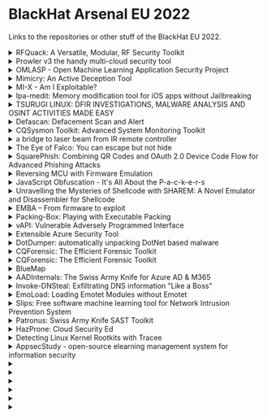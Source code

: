 # BlackHat Arsenal EU 2022 

Links to the repositories or other stuff of the BlackHat EU 2022. 

<details>
  <summary>RFQuack: A Versatile, Modular, RF Security Toolkit</summary>
  Software-defined radios (SDRs) are indispensable for signal reconnaissance and physical-layer dissection, but despite we have advanced tools like Universal Radio Hacker, SDR-based approaches require substantial effort. Contrarily, RF dongles such as the popular Yard Stick One are easy to use and guarantee a deterministic physical-layer implementation. However, they're not very flexible, as each dongle is a static hardware system with a monolithic firmware. We present RFquack, an open-source tool and library firmware that combines the flexibility of a software-based approach with the determinism and performance of embedded RF frontends. RFquack is based on a multi-radio hardware system with swappable RF frontends, and a firmware that exposes a uniform, hardware-agnostic API. RFquack focuses on a structured firmware architecture that allows high- and low-level interaction with the RF frontends. It facilitates the development of host-side scripts and firmware plug-ins, to implement efficient data-processing pipelines or interactive protocols, thanks to the multi-radio support. RFquack has an IPython shell and 9 firmware modules for: spectrum scanning, automatic carrier detection and bitrate estimation, headless operation with remote management, in-flight packet filtering and manipulation, MouseJack, and RollJam (as examples). We used RFquack in high-schools to teach digital RF protocols, to setup RF hacking contests, and to analyze industrial-grade devices and key fobs, on which we found and reported 11 vulnerabilities in their RF protocols.
  
  https://github.com/rfquack/RFQuack
</details>

<details>
  <summary>Prowler v3 the handy multi-cloud security tool</summary>
  Prowler is an Open Source security tool to perform AWS, Azure, GCP and OCI security best practices assessments, audits, incident response, continuous monitoring, hardening and forensics readiness. It contains hundreds of controls covering CIS, PCI-DSS, ISO27001, GDPR, HIPAA, FFIEC, SOC2, AWS FTR, ENS and custom security frameworks.
  
  https://github.com/prowler-cloud/prowler
</details>

<details>
  <summary>OMLASP - Open Machine Learning Application Security Project</summary>
  Generally, when deploying applications that use Machine Learning or Deep Learning algorithms, only security audits check for common vulnerabilities. However, these algorithms are also exposed to other vulnerabilities or weaknesses that attackers could exploit. A framework, called OMLASP - Open Machine Learning Application Security Project, is being developed to gather a list of attack and mitigation techniques for these algorithms. This Framework aims to become a standard for auditing Machine Learning algorithms and has been divided into the following two sections:

• Security: the attack surface and attack scenarios will be defined and the capabilities and goals of the attackers. The different attack and defense techniques will be described in-depth to define a methodology to perform an audit of these algorithms.

• Biases: the reasons, types, and solutions will be explained in detail to define a methodology to minimize them. This part is still under development.
  
  https://github.com/Telefonica/OMLASP
  
</details>


<details>
  <summary>Mimicry: An Active Deception Tool</summary>
In incident response scenarios, intercepting attacks or quarantining backdoors is a common response technique. The adversarial active defense will immediately make the attacker perceive that the intrusion behavior is exposed, and the attacker may try to use defense evasion to avoid subsequent detection. These defense evasion may even result in later attacks going undetected. If we mislead or deceive the attacker into the honeypot, we can better consume the attacker's time cost and gain more response time.

We invented a series of toolkits to deceive attackers during the "kill-chain" . For Example:

Exploitation:
1. We return success and mislead the attacker into the honeypot for brute-force attacks.
2. We will simulate the execution of web attack payloads to achieve the purpose of disguising the existence of vulnerabilities in the system.

Command & Control:
1. For the Webshell scenario, we will replace the Webshell with a proxy and transfer the Webshell to the honeypot. When the attacker accesses Webshell, the proxy will forward his request to the honeypot.
2. For the reverse shell, we will inject the shell process and forward the attacker's operation to the shell process in the honeypot.
3. For the backdoor, we will dump the process's memory, resources, etc., and migrate it to the honeypot to continue execution.

https://github.com/chaitin/Mimicry
</details>

<details>
  <summary>MI-X - Am I Exploitable?</summary>
  
  'Am I Exploitable?', is an open source tool aimed at effectively determining whether a local host or a running container image is truly vulnerable to a specific vulnerability by accounting for all factors which affect *actual* exploitability. The tool prints the logical steps it takes in order to reach a decision and can generate a flow chart depicting the complete logical flow.
  
https://github.com/Rezilion/mi-x  
</details>

<details>
  <summary>Ipa-medit: Memory modification tool for iOS apps without Jailbreaking</summary>
  
  Ipa-medit is a memory search and patch tool for resigned ipa without jailbreaking. It supports iOS apps running on iPhone and Apple Silicon Mac. It was created for mobile game security testing. Many mobile games have jailbreak detection, but ipa-medit does not require jailbreaking, so memory modification can be done without bypassing the jailbreak detection.

Memory modification is the easiest way to cheat in games, it is one of the items to be checked in the security test. There are also cheat tools that can be used casually like GameGem and iGameGuardian. However, there were no tools available for un-jailbroken device and CUI, Apple Silicon Mac. So I made it as a security testing tool.

I presented a memory modification tool ipa-medit which I presented at Black Hat USA 2021 Arsenal. At that time, it could only target iOS apps running on iPhone, but now it supports iOS apps running on the Apple Silicon Mac. The Apple Silicon Mac was recently released and allows you to run iOS apps on macOS. For memory modification, I'll explain how the implementation and mechanisms are different for iOS apps running on iPhone or Apple Silicon Mac.

GitHub: https://github.com/aktsk/ipa-medit

</details>


<details>
  <summary>TSURUGI LINUX: DFIR INVESTIGATIONS, MALWARE ANALYSIS AND OSINT ACTIVITIES MADE EASY</summary>
  Any DFIR analyst knows that every day in many companies, it doesn't matter the size, it's not easy to perform forensics investigations often due to a lack of internal information (like mastery of all IT architecture, having the logs or the right one...) and ready to use DFIR tools.

As DFIR professionals we have faced these problems many times and so we decided last year to create something that can help those who will need the right tool at the "wrong time" (during a security incident).

And the answer is the Tsurugi Linux project that, of course, can be used also for educational purposes.
After more than a year since the last release, a Tsurugi Linux special BLACKHAT EDITION with this major release will be shared with the participants before the public release.

https://tsurugi-linux.org/index.php
</details>

<details>
  <summary>Defascan: Defacement Scan and Alert</summary>
  Web server defacement is also a major problem especially for government sites. Therefore, this project intends to develop a web server defacement detection tool named DefaScan. This tool, DefaScan will detect a defaced website and notify about it.
  
https://github.com/RamXtha/DefaScan  
</details>

<details>
  <summary>CQSysmon Toolkit: Advanced System Monitoring Toolkit</summary>
  Our toolkit has proven to be useful in the 25000 computers environment. It relies on a free Sysmon deployment and its goal is to boost information delivered by the original tool. CQSysmon Toolkit allows you to extract information about what processes have been running in the operating system, get their hashes and submit them into Virus Total for the forensic information about the malware cases. It also allows to extract information into spreadsheet about what types of network connections have been made: what is the destination IP address, which process was responsible for it and who is the owner of IP. The toolkit also allows to extract information about the current system configuration and compare it with the other servers and much more that allows to become familiar of what is going on in your operating system. There is a special bonus tool in a toolkit that allows to bypass some parts of the Sysmon with another tool that allows to spot that situation so that everything stays in control. CQSysmon Toolkit allows you to established detailed monitoring of the situation on your servers and it is a great complement to the existing forensic tools in your organization.
  
Sysinternals(Sysmon is part of it): https://learn.microsoft.com/en-us/sysinternals/  
Sysmon  https://learn.microsoft.com/en-us/sysinternals/downloads/sysmon
Sysmon Installation Guide: https://cqureacademy.com/blog/hacks/sysmon
Other-Tools of CQ: https://github.com/BlackDiverX/cqtools

</details>


<details>
  <summary>a bridge to laser beam from IR remote controller</summary>
  
 This summer, Michihiro Imaoka presented IR-BadUSB at the Black Hat USA 2022 Arsenal. 

This IR-BadUSB allows an attacker to control a BadUSB plugged into a target's PC with an infrared remote control. Since this IR-BadUSB uses a household infrared remote control, the attacker and the IR-BadUSB must be within the infrared range of this remote control. Basically, the target and the attacker must be in the same room. Therefore, various improvements have been made to extend the reach of this IR-BadUSB.

This is one such attempt. This is an attempt to extend the limited range of infrared remote control units for home appliances by converting them into laser beams and irradiating them. Let us explain the method. The module that emits the laser beam has a wavelength of 940 nm, the same wavelength as the infrared ray for home appliances.

The transmitted beam from the infrared remote control for home appliances is received by an infrared receiver such as VS1838B. After adding a 38 KHz subcarrier to the received signal, the laser module is driven by a transistor or similar device.

Perhaps if IR-BadUSB is located near a window, it would be possible to control IR-BadUSB from outdoors. Even if the IR-BadUSB is not near a window, it may be possible to control other IR-BadUSBs if the IR laser beam is reflected and diffused by something inside the room. Infrared light is invisible to the human eye, so the target will not notice it. The only way to prevent this might be to close the curtains or lower the blinds.

Operating the IR-BadUSB with an infrared laser beam does not require a PC or other large device, since it is a remote control for home appliances. If you have a remote control for home appliances that you have used to operate IR-BadUSB, you can use that remote control. No separate programming is required.

 https://github.com/imaoca/irBadUSBbyButton
  
</details>

<details>
  <summary>The Eye of Falco: You can escape but not hide</summary>

Container technologies rely on features like namespaces, cgroups, SecComp filters, and capabilities to isolate different services running on the same host. However, SPOILER ALERT: container isolation isn't bulletproof. Similar to other security environments, isolation is followed by red-teamer questions such as, "How can I de-isolate from this?"

Capabilities provide a way to isolate containers, splitting the power of the root user into multiple units. However, having lots of capabilities introduces complexity and a consequent increase of excessively misconfigured permissions and container escape exploits, as we have seen in recently discovered CVEs.

Falco is a CNCF open source container security tool designed to detect anomalous activity in your local machine, containers, and Kubernetes clusters. It taps into Linux kernel system calls and Kubernetes Audit logs to generate an event stream of all system activity. Thanks to its powerful and flexible rules language, Falco will generate security events when it finds malicious behaviors as defined by a customizable set of Falco rules.

The recent Falco update introduced the feature to keep track of all the syscalls that may modify a thread's capabilities, modifying its state accordingly, allowing Falco to monitor capabilities assigned to processes and threads. This new feature allows users to create detection over those malicious misconfigurations and automatically respond by implementing actions to address the issue

In this talk, we explain how you can use Falco to detect and monitor container escaping techniques based on capabilities. We walk through show real-world scenarios based on recent CVEs to show where Falco can help in detection and automatically respond to those behaviors
  
https://falco.org/

https://github.com/falcosecurity/falco
</details>

<details>
  <summary>SquarePhish: Combining QR Codes and OAuth 2.0 Device Code Flow for Advanced Phishing Attacks</summary>
  
SquarePhish is an advanced phishing tool that uses a technique combining the OAuth Device code authentication flow and QR codes. Previous OAuth 2.0 Device Code phishing tools (like PhishInSuits) required a user open the phishing email and authenticate within 15 minutes of the email being sent. This drastically decreased the chances of a successful phish, as many emails expired prior to user interaction.

SquarePhish fixes this issue, by decoupling the initial email from the OAuth Device Code flow. Combining this technique, QR Codes, and a Microsoft MFA pretext we are able to perform advanced phishing attacks.

We have also added a subtool called Rephresh that utilizes undocumented Microsoft functionality that allows the SquarePhish obtained tokens to be swapped out for tokens for other applications.

 https://github.com/secureworks/squarephish 
  
</details>


<details>
  <summary>Reversing MCU with Firmware Emulation</summary>
  
A microcontroller unit (MCU) is a small computer on a single metal-oxide-semiconductor (MOS) integrated circuit (IC) chip. It is widely used in various types of devices, appliances, automobiles, and many more. Recently MCU security has been raised as a major concern among users and operators, as MCU vulnerabilities can be catastrophic. For this reason, it is important to audit MCU code for security issues. Unfortunately, due to the limited resources on MCU, the on-device test for MCU is not feasible. Besides, there are no emulation solutions able to provide a full instrumentation analysis platform for MCU firmware.

On the other hand, the tight coupling between MCU and hardware peripherals makes it difficult to build an MCU firmware emulator. This greatly hinders the application of dynamic analysis tools in firmware analysis, such as fuzzing.

This talk discusses how we emulated MCU emulation without real peripheral hardware. This requires to model peripheral's registers and interrupts, and implements their internal logic based on the official peripheral documentation and hardware abstraction layer (HAL). We can now emulate widely used MCU chips from top MCU vendors such as STM, Atmel, NXP, and so on. Each of them includes a diverse set of peripherals, including UART, I2C, SPI, ADC, Ethernet, SD Card, Timer, etc.

Upon our emulation, we built several analysis tools for various firmware formats, such as ELF, Binary, and Intel Hex, which are widely used in MCU libraries (RTOS, Arduino, Protocol Stack, etc). We are able to perform advanced tasks, such as:

- Instrument and hijack MCU's activities (e.g, reads and writes to peripherals).
- Save and restore current peripheral/execution states (e.g. register and interrupts).
- Supports multi-threaded firmware, such as RTOS.
- Hijack the interrupts from peripherals, so users can control the scheduling policy of multi-threaded firmware.

To demonstrate the power of our work, we will have live demos to show some exciting cases:

- Emulate MCU with external devices via SPI. UART and I2C
- Fuzz MCU firmware to find 0days with a customized AFL fuzzer.
- Password brute forcing for MCU firmware
- To solve some MCU challenges on CTFs

New code and demo will be released after the talk.  
  
</details>

<details>
  <summary>JavaScript Obfuscation - It's All About the P-a-c-k-e-r-s</summary>
  
  The usage of JavaScript obfuscation techniques have become prevalent in today's threats, from phishing pages, to Magecart, and supply chain injection to JavaScript malware droppers all use JavaScript obfuscation techniques on some level.

The usage of JavaScript obfuscation enables evasion from detection engines and poses a challenge to security professionals, as it hinders them from getting quick answers on the functionality of the examined source code.

Deobfuscation can be technically challenging (sometimes), risky (if you don't know what you are doing), and time consuming (if you are lazy, as I am). Yet, the need to find and analyze high scaled massive attacks using JavaScript obfuscation is a task I'm faced with on a daily basis.

In this arsenal showcase I will present a lazy, performance cost effective approach, focusing on the detection of JavaScript packer templates. Once combined with threat intelligence heuristics, this approach can predict the maliciousness level of JavaScript with high probability of accuracy.

In addition, the showcase will include insights based on detections of the tool that were collected from the threat landscape, including some of the challenges associated with benign websites using obfuscation.

The showcase will also suggest techniques showing how the tool obfuscation detection can also be combined with other threat intelligence signals and heuristics, that can lead to better classification of detect obfuscated code as being malicious.

Youtube-Presentation: https://www.youtube.com/watch?v=uSOzC-o0kr8
</details>

<details>
  <summary>Unravelling the Mysteries of Shellcode with SHAREM: A Novel Emulator and Disassembler for Shellcode</summary>
  Shellcode can be highly cryptic; comprehending its functionality is not straightforward; shellcode may be bewildering, especially if encoded. SHAREM is a cutting-edge Shellcode Analysis Framework, with both emulation and its own disassembler. In this talk, we explore SHAREM's powerful, unique capabilities, to unravel the mysteries of shellcode.

Windows syscalls have become trendy in offensive security, and SHAREM is the only tool that can emulate and log all user-mode Windows syscalls. Additionally, SHAREM also emulates and logs more than 16,000 WinAPI functions. SHAREM is the only shellcode tool to parse and discover not only parameters, but also structures passed as parameters, displaying all structure fields to users. SHAREM doesn't present parameters as hexadecimal values, but converts each to human readable format, in vivid colors.

Disassemblers like IDA Pro and Ghidra often are poor at disassembling shellcode accurately. SHAREM's disassembler is significantly more accurate with its original analysis capabilities. SHAREM additionally can uniquely integrate emulation results to provide flawless disassembly. Novel signature identifications are used to identify each function in the shellcode, along with parameter values. SHAREM uses unique capabilities to accurately identify data, presenting data the correct way, not as misinterpreted Assembly instructions.

SHAREM provides unprecedented capabilities with encoded shellcode. Not only does it fully deobfuscate shellcode through emulation, discovering both WinAPIs and syscalls, but it automatically recovers the shellcode's deobfuscated form. SHAREM presents error-free disassembly of its decoded form, with function calls and parameters labelled.

SHAREM provides other features to better understand shellcode. SHAREM's complete-code coverage ensures that no functionality is missed. Timeless debugging lets users unwind a complex shellcode, seeing hundreds of thousands of instructions executed and the CPU state before and after each. SHAREM also outputs to JSON format; while ideal for individual users, SHAREM can be deployed as part of automated web services. SHAREM is a game-changer.

https://github.com/bw3ll/sharem
</details>


<details>
  <summary>EMBA – From firmware to exploit</summary>
IoT (Internet of Things) and OT (Operational Technology) are the current buzzwords for networked devices on which our modern society is based on. In this area, the used operating systems are summarized with the term firmware. The devices themselves, also called embedded devices, are essential in the private and industrial environments as well as in the so-called critical infrastructure.

Penetration testing of these systems is quite complex as we have to deal with different architectures, optimized operating systems, and special protocols. EMBA is an open-source firmware analyzer with the goal to simplify and optimize the complex task of firmware security analysis. EMBA supports the penetration tester with the automated detection of 1-day vulnerabilities on a binary level. This goes far beyond the plain CVE detection: With EMBA you always know which public exploits are available for the target firmware. Besides the detection of already known vulnerabilities, EMBA also supports the tester on the next 0-day. For this, EMBA identifies critical binary functions, protection mechanisms, and services with network behavior on a binary level. There are many other features built into EMBA, such as fully automated firmware extraction, finding file system vulnerabilities, hard-coded credentials, and more.

EMBA is the open-source firmware scanner, created by penetration testers for penetration testers.  

https://github.com/e-m-b-a/emba
</details>

<details>
  <summary>Packing-Box: Playing with Executable Packing</summary>
  
 This Docker image is an experimental toolkit gathering detectors, packers, tools and machine learning mechanics for making datasets of packed executables and training machine learning models for the static detection of packing. It aims to support PE, ELF and Mach-O executables and to study the best static features that can be used in learning-based static detectors.
 
 https://github.com/packing-box/docker-packing-box
</details>

<details>
  <summary>vAPI: Vulnerable Adversely Programmed Interface</summary>
 vAPI is a Vulnerable Interface in a Lab like environment that mimics the scenarios from OWASP API Top 10 and helps the user understand and exploit the vulnerabilities according to OWASP API Top 10 2019. Apart from that, the lab consists of some more exercises/challenges related to advanced topics related to Authorization and Access Control.
 
 https://github.com/roottusk/vapi
</details>


<details>
  <summary>Extensible Azure Security Tool</summary>
  
Extensible Azure Security Tool (Later referred to as E.A.S.T) is a tool for assessing Azure and to some extent Azure AD security controls. The primary use case of EAST is Security data collection for evaluation in Azure Assessments. This information (JSON content) can then be used in various reporting tools, which we use to further correlate and investigate the data.
  
  
  https://github.com/jsa2/EAST
</details>

<details>
  <summary>DotDumper: automatically unpacking DotNet based malware</summary>
 Analysts at corporations of any size face an ever-increasing amount of DotNet based malware. The malware comes in all shapes and forms, ranging from skittish stealers all the way to nation-state-backed targeted malware. The underground market, along with public open-source tools, provides a plethora of ways to obfuscate and pack the malware. Unpacking malware is time-consuming, difficult, and tedious, which poses a problem.

https://github.com/advanced-threat-research/DotDumper 
</details>

<details>
  <summary>CQForensic: The Efficient Forensic Toolkit</summary>
 CQForensic Toolkit enables you to perform detailed computer forensic examinations. It guides you through the information gathering process providing data for analysis and extracting the evidence. CQForensic can build an attack timeline, extract information from the USN journal, recover files, also from MFT, decrypt user's and system's stored secrets, like encrypted data, extract information from Prefetch and from Remote Desktop Session cache, extract information from the configuration of the used for administration tools. It also contains toolkit for memory analysis, it extracts information from memory dumps, including the PowerShell commands, complete files, including making them consistent if they were corrupted, like sensitive EVTX files. Our biggest CQKawaii implements custom-made machine learning algorithms to extract from the large logs the anomalies. CQForensic is a very practical toolkit for forensic investigators.
 
</details>

<details>
  <summary>CQForensic: The Efficient Forensic Toolkit</summary>
  
  CQForensic Toolkit enables you to perform detailed computer forensic examinations. It guides you through the information gathering process providing data for analysis and extracting the evidence. CQForensic can build an attack timeline, extract information from the USN journal, recover files, also from MFT, decrypt user's and system's stored secrets, like encrypted data, extract information from Prefetch and from Remote Desktop Session cache, extract information from the configuration of the used for administration tools. It also contains toolkit for memory analysis, it extracts information from memory dumps, including the PowerShell commands, complete files, including making them consistent if they were corrupted, like sensitive EVTX files. Our biggest CQKawaii implements custom-made machine learning algorithms to extract from the large logs the anomalies. CQForensic is a very practical toolkit for forensic investigators.
  
  CQ-Tools: https://github.com/BlackDiverX/cqtools

  BlackHat USA 2019 Presentation: https://www.youtube.com/watch?v=7D_WUJJKZdQ
</details>

<details>
  <summary>BlueMap</summary>
 BlueMap helps cloud red teamers and security researchers identify IAM misconfigurations, information gathering, and abuse of managed identities in interactive mode without ANY third-party dependencies. No more painful installations on the customer's environment, No more need to custom the script to avoid SIEM detection!


The tool leaves minimum traffic in the network logs so it can help during red team engagements from on-prem to the cloud. Developed in Python and implemented all Azure integrations from scratch with zero dependencies on Powershell stuff. The idea behind the tool is to allow security researchers and red team members to focus on Opsec rather than DevOps stuff.


The tool is currently in the Alpha version and with initial capabilities, but it will evolve with time.

 https://github.com/SikretaLabs/BlueMap
</details>

<details>
  <summary>AADInternals: The Swiss Army Knife for Azure AD & M365</summary>
  
 AADInternals is a popular attacking and administration toolkit for Azure Active Directory and Microsoft 365, used by red and blue teamers worldwide. The toolkit is written in PowerShell, making it easy to install and use by anyone familiar with the Microsoft ecosystem. It has been downloaded from PowerShell gallery over 20,000 times and it is listed in MITRE ATT&CK tools.

With AADInternals, one can create backdoors, perform elevation of privilege and denial-of-service attacks, extract information, and even bypass multi-factor authentication (MFA).

Join this session to see in action the research results conducted during the past three years, including a new technique to extract AD FS signing certificates remotely, exporting certificates of AAD joined devices, gathering OSINT, and more!

 Documentation: https://aadinternals.com/aadinternals/
 
 https://github.com/Gerenios/AADInternals
</details>

<details>
  <summary>Invoke-DNSteal: Exfiltrating DNS information "Like a Boss"</summary>
One of the most common problems during Red Team and Ethical Hacking exercises is the possibility of sending information outside the perimeter of an organization without being detected.

 

 Currently, there are a multitude of tools and techniques to perform this task (via HTTP/S, TCP, etc.) as well as the use of covert channels. These covert channels, allow us to send and receive information through protocols designed for other purposes, with the aim of disguising our traffic so as not to be discovered.

 

 In this talk, we will discuss the advantages and disadvantages of using the DNS protocol in an audit, the automation of this process from scratch, and even a new way of use never seen before or used by any other tool of this type.

 https://github.com/JoelGMSec/Invoke-DNSteal
</details>

<details>
  <summary>EmoLoad: Loading Emotet Modules without Emotet</summary>
  
Emotet is one of the most prominent multi-component threats in recent years. Besides the core component, which is often attached to a spam email or downloaded from a malicious URL, Emotet is known to retrieve from its C2 infrastructure additional modules; these modules can be either designed to propel its own operations by, for example, stealing email credentials to be used in future spam waves, or, when the attack is more targeted, engineered to be more a destructive artifact, like ransomware provided by an affiliated group. 


These additional components are meant to be executed by the core module directly from memory, and they are never dropped on disk. Even when payload extraction using dynamic analysis techniques succeeds, loading the extracted modules in isolation inexorably fails as the existence of a custom entry point requires specially crafted data structures to be allocated in memory. These data structures are normally allocated by the core module for various purposes, with only a portion being required by the loaded module. 


EmoLoad is a small but practical tool to successfully execute Emotet modules in isolation. It allocates the required data structures and invokes the custom entry point while allowing customization of the execution environment. It easily allows dynamic analysis without depending on the core module potentially infecting the system, thereby enabling security research tasks such as debugging, IoC extraction, or analysis of the resulting network activity (critical when analyzing Emotet modules that are able to propagate laterally). To further simplify analysis at scale, EmoLoad offers an option to embed the module and the loader together into a standalone executable, making it the perfect candidate for automated submissions to standard sandboxes. 

VM-Ware Blog:  https://blogs.vmware.com/security/2022/12/emoload-loading-emotet-modules-without-emotet.html

https://github.com/vmware-research/emotet-loader
  
</details>

<details>
  <summary>Slips: Free software machine learning tool for Network Intrusion Prevention System</summary>
  
 Slips is the first free software, behavioral-based, intrusion prevention system to use machine learning to detect attacks in the network. It is a modular system that profiles the behavior of devices and performs detections in time windows. Slips' modules detect a range of attacks both to and from the protected devices.

Slips detect attacks to and from devices protecting your network but also focusing on infected computers. All the analyses are reevaluated in time windows so computers can be unblocked if they are cleaned. Avoiding permanent detections when the risk is gone.

Slips manages Threat Intelligence feeds (44 external feeds, including our own), the enrichment with WHOIS/ASN/geo location/mac vendors. Allowing it to detect MITM attacks, scans, exfiltration, port scans, long connections, data uploads, unknown ports, connections without DNS, malicious JA3/JA3S, TLS certificates, etc.

An LSTM neural network detects C&C channels, a Random Forest is used to detect attacks on flows, and anomaly detection methods are used on the traffic. A final ML ensembling algorithm is used for blocking decisions and alert generation.

Slips reads packets from an interface, PCAPs, Suricata, Zeek, Argus and Nfdump. It generates alerts in text, json, and using the STIX/TAXII protocol, sending to CESNET servers using IDEA0 format, or to Slack.

Slips is the first IDS to use its own local P2P network to find other Slips peers and exchange data about detection using trust models that are resilient to adversarial peers.

The Kalipso Node.js and a Web interface allows the analysts to see the profiles' behaviors and detections performed by Slips modules directly in the console. Kalipso displays the flows of each profile and time window and compares those connections in charts/bars. It also summarizes the whois/asn/geocountry information for each IP in your traffic.

 https://github.com/stratosphereips/StratosphereLinuxIPS
  
</details>

<details>
  <summary>Patronus: Swiss Army Knife SAST Toolkit</summary>

Patronus is a fully dockerised and comprehensive config driven Security Framework which helps to detect security vulnerabilities in the Software Development Life Cycle of any application. The framework inculcates a highly automated approach for vulnerability identification and management. With Patronus's fully whitebox approach, the framework currently covers four major verticals; Secrets Scanning, Software Composition Analysis, Static Application Security Testing and Asset Inventory. Finding all these four verticals together is a very strenuous task in the industry as no other framework currently solves this like Patronus which provides a fully comprehensive dashboard containing all the four verticals in a single central platform, and this is something very unique to Patronus. Patronus automatically identifies the latest code commits and focuses on the major aspects of the application source code to identify and detect key and high severity vulnerabilities within the application and aims for minimal false positives in the reports.

The framework focuses on the needs of the security engineers and the developers alike with a dedicated web dashboard to abstract all the nitty gritty technicalities of the security vulnerabilities detected and also empowers the user with higher level of vulnerability tracking for better patch management. The dashboard is built completely with analytics, functionality and maintaining ease in mind to demonstrate and display various metrics for the scans and vulnerabilities. It also helps to search, analyse and resolve vulnerabilities on-the-go and provides a completely consolidated vulnerability report.

Patronus is very powerful and hugely reduces the time and efforts of the security team in thoroughly reviewing any application from a security lens. The framework comes with an on-demand scanning feature apart from the scheduled daily automated scans, using which developers and security engineers can scan particular branches and repositories at any point of time in the SDLC, directly from the dashboard or integrations like Slack. The framework is completely adaptable and various softwares like Slack and Jira can be easily integrated directly with Patronus for better accessibility and tracking since most organisations today use these extensively.

https://github.com/th3-j0k3r/Patronus

Slides BlackHat Asia 2022: https://noti.st/th3j0k3r/r2xewr/slides
</details>

<details>
  <summary>HazProne: Cloud Security Ed</summary>
  
HazProne is a Cloud Pentesting Framework that emulates close to Real-World Scenarios by deploying Vulnerable-By-Demand AWS resources enabling you to pentest Vulnerabilities within, and hence, gain a better understanding of what could go wrong and why!!
  
https://github.com/stafordtituss/HazProne 
</details>


<details>
  <summary>Detecting Linux Kernel Rootkits with Tracee</summary>
Linux Kernel Rootkits is an advanced and fascinating topic in cyber security. These tools are stealthy and evasive by design and often target the lower levels of the OS, unfortunately, there aren't many solid security tools that can provide extensive visibility to detect these kinds of tools.

Tracee is a Runtime Security and forensics tool for Linux, utilizing eBPF technology to trace systems and applications at runtime, analyze collected events to detect suspicious behavioral patterns and capture forensics artifacts.

Tracee was presented in BH EU 2020 and BH USA 2021. Thus far we have presented Tracee-ebpf and spoken about its passive capabilities to collect OS events based on given filters, and Tracee-rules, which is the runtime security detection engine. But Tracee has another capability to safely interact with the Linux kernel, which grants Tracee even more superpowers.

Tracee was designed to provide observability of events in running containers. It was released in 2019 as an OSS project, allowing practitioners and researchers to benefit from its capabilities. Now, Tracee has greatly evolved, adding more robust and advanced capabilities. Tracee is a runtime security and forensics tool for Linux, built to address common Linux security issues.

For references see:

https://blog.aquasec.com/ebpf-container-tracing-malware-detection

https://blog.aquasec.com/advanced-persistent-threat-techniques-container-attacks

https://github.com/aquasecurity/tracee
  
</details>

<details>
  <summary>AppsecStudy - open-source elearning management system for information security</summary>
AppsecStudy is an open-source platform for seminars, training, and organizing courses for practical information security for developers and IT specialists. This tool has all the built-in basic requirements needed for organizing normal and productive training.

https://appsec.study/ 
</details>


<details>
  <summary></summary>
  
</details>

<details>
  <summary></summary>
  
</details>


<details>
  <summary></summary>
  
</details>

<details>
  <summary></summary>
  
</details>


<details>
  <summary></summary>
  
</details>

<details>
  <summary></summary>
  
</details>


